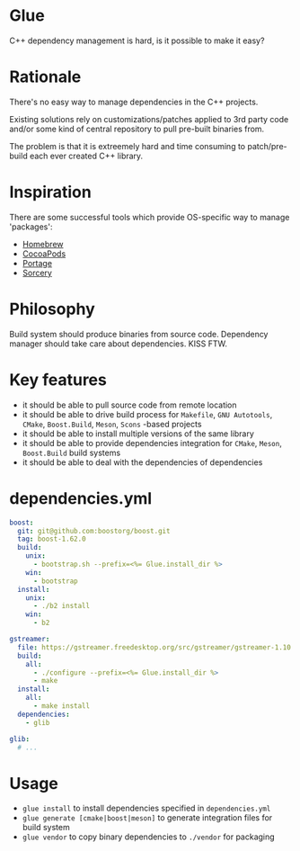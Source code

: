 # Glue
C++ dependency management is hard, is it possible to make it easy?

# Rationale

There's no easy way to manage dependencies in the C++ projects.

Existing solutions rely on customizations/patches applied to 3rd party code and/or
some kind of central repository to pull pre-built binaries from.

The problem is that it is extreemely hard and time consuming to patch/pre-build each ever created C++ library.

# Inspiration

There are some successful tools which provide OS-specific way to manage 'packages':
* [Homebrew](http://brew.sh/)
* [CocoaPods](https://cocoapods.org/)
* [Portage](https://wiki.gentoo.org/wiki/Project:Portage)
* [Sorcery](http://sourcemage.org/Sorcery)

# Philosophy

Build system should produce binaries from source code. Dependency manager should take care about dependencies. KISS FTW.

# Key features

* it should be able to pull source code from remote location
* it should be able to drive build process for `Makefile`, `GNU Autotools`, `CMake`, `Boost.Build`, `Meson`, `Scons` -based projects
* it should be able to install multiple versions of the same library
* it should be able to provide dependencies integration for `CMake`, `Meson`, `Boost.Build` build systems
* it should be able to deal with the dependencies of dependencies

# dependencies.yml

```yaml
boost:
  git: git@github.com:boostorg/boost.git
  tag: boost-1.62.0
  build:
    unix:
      - bootstrap.sh --prefix=<%= Glue.install_dir %>
    win:
      - bootstrap
  install:
    unix:
      - ./b2 install
    win:
      - b2

gstreamer:
  file: https://gstreamer.freedesktop.org/src/gstreamer/gstreamer-1.10.1.tar.xz
  build:
    all:
      - ./configure --prefix=<%= Glue.install_dir %>
      - make
  install:
    all:
      - make install
  dependencies:
    - glib

glib:
  # ...
```

# Usage

* `glue install` to install dependencies specified in `dependencies.yml`
* `glue generate [cmake|boost|meson]` to generate integration files for build system
* `glue vendor` to copy binary dependencies to `./vendor` for packaging





